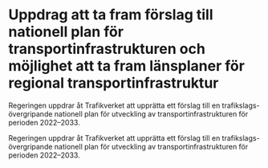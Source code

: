 # Uppdrag att ta fram förslag till nationell plan för transportinfrastrukturen och möjlighet att ta fram länsplaner för regional transportinfrastruktur

Regeringen uppdrar åt Trafikverket att upprätta ett förslag till en trafikslags- övergripande nationell plan för utveckling av transportinfrastrukturen för perioden 2022–2033.

Regeringen uppdrar åt Trafikverket att upprätta ett förslag till en trafikslags- övergripande nationell plan för utveckling av transportinfrastrukturen för perioden 2022–2033.
